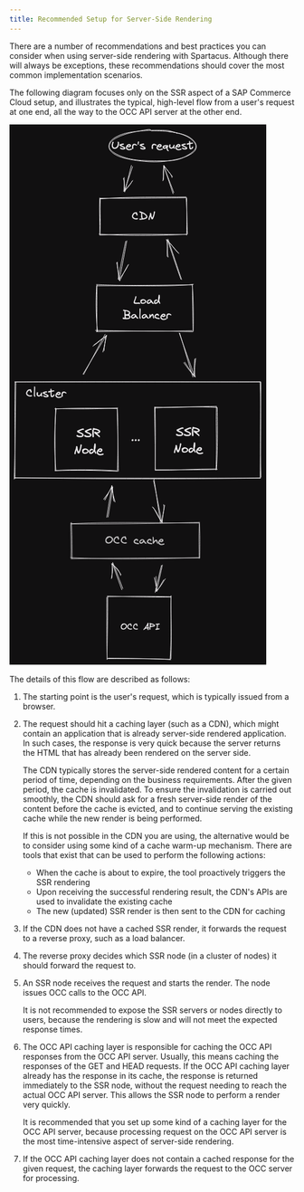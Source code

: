 ```yaml
---
title: Recommended Setup for Server-Side Rendering
---
```


There are a number of recommendations and best practices you can consider when using server-side rendering with Spartacus. Although there will always be exceptions, these recommendations should cover the most common implementation scenarios.

The following diagram focuses only on the SSR aspect of a SAP Commerce Cloud setup, and illustrates the typical, high-level flow from a user's request at one end, all the way to the OCC API server at the other end.

![ssr-setup-diagram](./ssr-setup-diagram.png)

The details of this flow are described as follows:

1. The starting point is the user's request, which is typically issued from a browser.

1. The request should hit a caching layer (such as a CDN), which might contain an application that is already server-side rendered application. In such cases, the response is very quick because the server returns the HTML that has already been rendered on the server side.

   The CDN typically stores the server-side rendered content for a certain period of time, depending on the business requirements. After the given period, the cache is invalidated. To ensure the invalidation is carried out smoothly, the CDN should ask for a fresh server-side render of the content before the cache is evicted, and to continue serving the existing cache while the new render is being performed.

   If this is not possible in the CDN you are using, the alternative would be to consider using some kind of a cache warm-up mechanism. There are tools that exist that can be used to perform the following actions:

   - When the cache is about to expire, the tool proactively triggers the SSR rendering
   - Upon receiving the successful rendering result, the CDN's APIs are used to invalidate the existing cache
   - The new (updated) SSR render is then sent to the CDN for caching

1. If the CDN does not have a cached SSR render, it forwards the request to a reverse proxy, such as a load balancer.

1. The reverse proxy decides which SSR node (in a cluster of nodes) it should forward the request to.

1. An SSR node receives the request and starts the render. The node issues OCC calls to the OCC API.

   It is not recommended to expose the SSR servers or nodes directly to users, because the rendering is slow and will not meet the expected response times.

1. The OCC API caching layer is responsible for caching the OCC API responses from the OCC API server. Usually, this means caching the responses of the GET and HEAD requests. If the OCC API caching layer already has the response in its cache, the response is returned immediately to the SSR node, without the request needing to reach the actual OCC API server. This allows the SSR node to perform a render very quickly.

   It is recommended that you set up some kind of a caching layer for the OCC API server, because processing request on the OCC API server is the most time-intensive aspect of server-side rendering.

1. If the OCC API caching layer does not contain a cached response for the given request, the caching layer forwards the request to the OCC server for processing.
